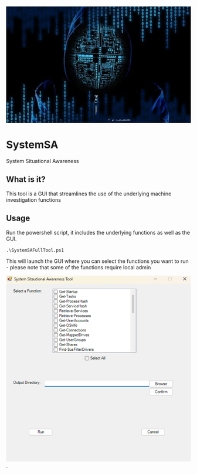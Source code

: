 ![logo](SituationalAwareness.png)

# SystemSA
System Situational Awareness

##  What is it?

This tool is a GUI that streamlines the use of the underlying machine investigation functions

## Usage

Run the powershell script, it includes the underlying functions as well as the GUI.

```
.\SystemSAFullTool.ps1
```

This will launch the GUI where you can select the functions you want to run - please note that some of the functions require local admin

![screenshot](GUIScreenshot.png).
